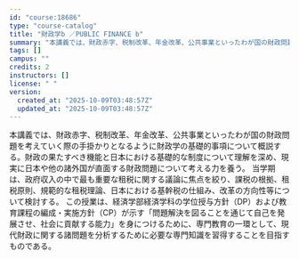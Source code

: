 ```yaml
---
id: "course:18686"
type: "course-catalog"
title: "財政学b ／PUBLIC FINANCE b"
summary: "本講義では、財政赤字、税制改革、年金改革、公共事業といったわが国の財政問題を考えていく際の手掛かりとなるように財政学の基礎的事項について概説する。財政の果たすべき機能と日本における基礎的な制度について理解を深め、現実に日本や他の諸外国が直面…"
tags: []
campus: ""
credits: 2
instructors: []
license: " "
version:
  created_at: "2025-10-09T03:48:57Z"
  updated_at: "2025-10-09T03:48:57Z"
---
```


本講義では、財政赤字、税制改革、年金改革、公共事業といったわが国の財政問題を考えていく際の手掛かりとなるように財政学の基礎的事項について概説する。財政の果たすべき機能と日本における基礎的な制度について理解を深め、現実に日本や他の諸外国が直面する財政問題について考える力を養う。 当学期は、政府収入の中で最も重要な租税に関する議論に焦点を絞り、課税の根拠、租税原則、規範的な租税理論、日本における基幹税の仕組み、改革の方向性等について検討する。 この授業は、経済学部経済学科の学位授与方針（DP）および教育課程の編成・実施方針（CP）が示す「問題解決を図ることを通じて自己を発展させ、社会に貢献する能力」を身につけるために、専門教育の一環として、現代財政に関する諸問題を分析するために必要な専門知識を習得することを目指すものである。
